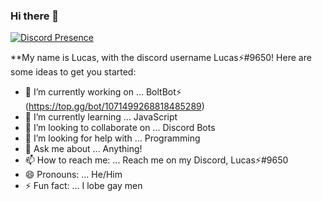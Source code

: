### Hi there 👋

[![Discord Presence](https://lanyard.cnrad.dev/api/862224570164314112)](https://discord.com/users/) 

**My name is Lucas, with the discord username Lucas⚡#9650! 
Here are some ideas to get you started:

- 🔭 I’m currently working on ... BoltBot⚡ (https://top.gg/bot/1071499268818485289)
- 🌱 I’m currently learning ... JavaScript 
- 👯 I’m looking to collaborate on ... Discord Bots
- 🤔 I’m looking for help with ... Programming 
- 💬 Ask me about ... Anything! 
- 📫 How to reach me: ... Reach me on my Discord, Lucas⚡#9650
- 😄 Pronouns: ... He/Him
- ⚡ Fun fact: ... I lobe gay men
